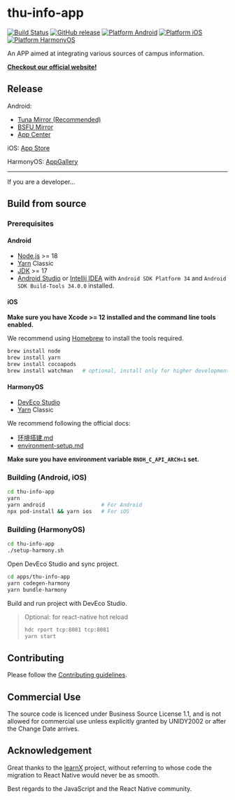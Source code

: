 # thu-info-app

[![Build Status](https://github.com/thu-info-community/thu-info-app/workflows/Build%20Android%20and%20iOS/badge.svg)](https://github.com/thu-info-community/thu-info-app/actions?query=workflow%3A%22Build+Android+and+iOS%22) [![GitHub release](https://img.shields.io/github/v/release/thu-info-community/thu-info-app)](https://github.com/thu-info-community/thu-info-app/releases) [![Platform Android](https://img.shields.io/badge/platform-android-brightgreen)](https://install.appcenter.ms/users/unidy/apps/thuinfo/distribution_groups/cd) [![Platform iOS](https://img.shields.io/badge/platform-ios-brightgreen)](https://apps.apple.com/cn/app/thu-info/id1533968428) [![Platform HarmonyOS](https://img.shields.io/badge/platform-HarmonyOS-brightgreen)](https://appgallery.huawei.com/app/detail?id=com.unidy2002.thuinfo)

An APP aimed at integrating various sources of campus information.

**[Checkout our official website!](https://app.cs.tsinghua.edu.cn/)**

## Release

Android:

- [Tuna Mirror (Recommended)](https://mirrors.tuna.tsinghua.edu.cn/github-release/thu-info-community/thu-info-app/LatestRelease/)
- [BSFU Mirror](https://mirrors.bfsu.edu.cn/github-release/thu-info-community/thu-info-app/LatestRelease/)
- [App Center](https://install.appcenter.ms/users/unidy/apps/thuinfo/distribution_groups/cd)

iOS: [App Store](https://apps.apple.com/cn/app/thu-info/id1533968428)

HarmonyOS: [AppGallery](https://appgallery.huawei.com/app/detail?id=com.unidy2002.thuinfo)

---

If you are a developer...

## Build from source

### Prerequisites

#### Android

- [Node.js](https://nodejs.org/) >= 18
- [Yarn](https://classic.yarnpkg.com/lang/en/) Classic
- [JDK](https://adoptium.net/temurin/releases) >= 17
- [Android Studio](https://developer.android.com/studio/index.html) or [Intellij IDEA](https://www.jetbrains.com/idea/) with `Android SDK Platform 34` and `Android SDK Build-Tools 34.0.0` installed.

#### iOS

**Make sure you have Xcode >= 12 installed and the command line tools enabled.**

We recommend using [Homebrew](https://brew.sh/) to install the tools required.

```bash
brew install node
brew install yarn
brew install cocoapods
brew install watchman   # optional, install only for higher development performance
```

#### HarmonyOS

- [DevEco Studio](https://developer.huawei.com/consumer/cn/doc/harmonyos-guides-V5/ide-software-install-V5)
- [Yarn](https://classic.yarnpkg.com/lang/en/) Classic

We recommend following the official docs:

- [环境搭建.md](https://gitcode.com/openharmony-sig/ohos_react_native/blob/master/docs/zh-cn/%E7%8E%AF%E5%A2%83%E6%90%AD%E5%BB%BA.md)
- [environment-setup.md](https://gitcode.com/openharmony-sig/ohos_react_native/blob/master/docs/en/environment-setup.md)

**Make sure you have environment variable `RNOH_C_API_ARCH=1` set.**

### Building (Android, iOS)

```bash
cd thu-info-app
yarn
yarn android                  # For Android
npx pod-install && yarn ios   # For iOS
```

### Building (HarmonyOS)

```bash
cd thu-info-app
./setup-harmony.sh
```

Open DevEco Studio and sync project.

```bash
cd apps/thu-info-app
yarn codegen-harmony
yarn bundle-harmony
```

Build and run project with DevEco Studio.

> Optional: for react-native hot reload
> 
> ```bash
> hdc rport tcp:8081 tcp:8081
> yarn start
> ```

## Contributing

Please follow the [Contributing guidelines](CONTRIBUTING.md).

## Commercial Use

The source code is licenced under Business Source License 1.1, and is not allowed for commercial use unless explicitly granted by UNIDY2002 or after the Change Date arrives.

## Acknowledgement

Great thanks to the [learnX](https://github.com/robertying/learnX) project, without referring to whose code the migration to React Native would never be as smooth.

Best regards to the JavaScript and the React Native community.
